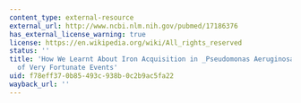 ```yaml
---
content_type: external-resource
external_url: http://www.ncbi.nlm.nih.gov/pubmed/17186376
has_external_license_warning: true
license: https://en.wikipedia.org/wiki/All_rights_reserved
status: ''
title: 'How We Learnt About Iron Acquisition in _Pseudomonas Aeruginosa_: A Series
  of Very Fortunate Events'
uid: f78eff37-0b85-493c-938b-0c2b9ac5fa22
wayback_url: ''
---
```

